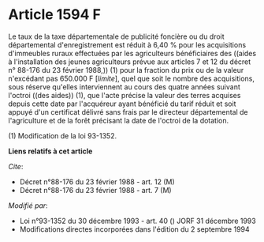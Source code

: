 # Article 1594 F

Le taux de la taxe départementale de publicité foncière ou du droit départemental d'enregistrement est réduit à 6,40 % pour
les acquisitions d'immeubles ruraux effectuées par les agriculteurs bénéficiaires des ((aides à l'installation des jeunes
agriculteurs prévue aux articles 7 et 12 du décret n° 88-176 du 23 février 1988,)) (1) pour la fraction du prix ou de la
valeur n'excédant pas 650.000 F [*limite*], quel que soit le nombre des acquisitions, sous réserve qu'elles interviennent au
cours des quatre années suivant l'octroi ((des aides)) (1), que l'acte précise la valeur des terres acquises depuis cette
date par l'acquéreur ayant bénéficié du tarif réduit et soit appuyé d'un certificat délivré sans frais par le directeur
départemental de l'agriculture et de la forêt précisant la date de l'octroi de la dotation.

(1) Modification de la loi 93-1352.

**Liens relatifs à cet article**

_Cite_:

  - Décret n°88-176 du 23 février 1988 - art. 12 (M)
  - Décret n°88-176 du 23 février 1988 - art. 7 (M)

_Modifié par_:

  - Loi n°93-1352 du 30 décembre 1993 - art. 40 () JORF 31 décembre 1993
  - Modifications directes incorporées dans l'édition du 2 septembre 1994
